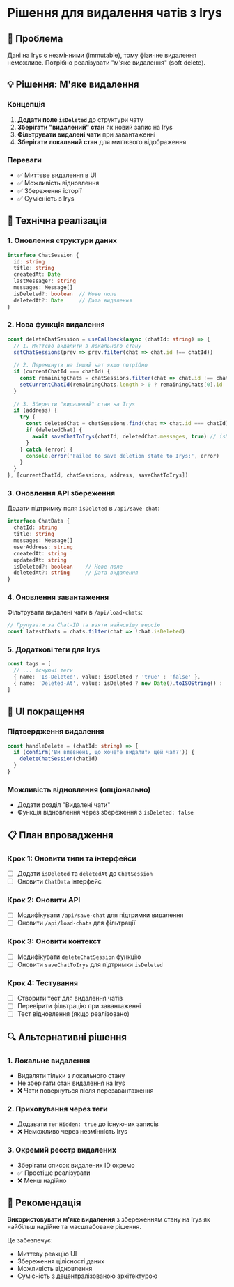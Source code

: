 # Рішення для видалення чатів з Irys

## 🎯 Проблема

Дані на Irys є незмінними (immutable), тому фізичне видалення неможливе. Потрібно реалізувати "м'яке видалення" (soft delete).

## 💡 Рішення: М'яке видалення

### Концепція
1. **Додати поле `isDeleted`** до структури чату
2. **Зберігати "видалений" стан** як новий запис на Irys
3. **Фільтрувати видалені чати** при завантаженні
4. **Зберігати локальний стан** для миттєвого відображення

### Переваги
- ✅ Миттєве видалення в UI
- ✅ Можливість відновлення
- ✅ Збереження історії
- ✅ Сумісність з Irys

## 🔧 Технічна реалізація

### 1. Оновлення структури даних

```typescript
interface ChatSession {
  id: string
  title: string
  createdAt: Date
  lastMessage?: string
  messages: Message[]
  isDeleted?: boolean  // Нове поле
  deletedAt?: Date     // Дата видалення
}
```

### 2. Нова функція видалення

```typescript
const deleteChatSession = useCallback(async (chatId: string) => {
  // 1. Миттєво видалити з локального стану
  setChatSessions(prev => prev.filter(chat => chat.id !== chatId))
  
  // 2. Перемкнути на інший чат якщо потрібно
  if (currentChatId === chatId) {
    const remainingChats = chatSessions.filter(chat => chat.id !== chatId)
    setCurrentChatId(remainingChats.length > 0 ? remainingChats[0].id : null)
  }
  
  // 3. Зберегти "видалений" стан на Irys
  if (address) {
    try {
      const deletedChat = chatSessions.find(chat => chat.id === chatId)
      if (deletedChat) {
        await saveChatToIrys(chatId, deletedChat.messages, true) // isDeleted = true
      }
    } catch (error) {
      console.error('Failed to save deletion state to Irys:', error)
    }
  }
}, [currentChatId, chatSessions, address, saveChatToIrys])
```

### 3. Оновлення API збереження

Додати підтримку поля `isDeleted` в `/api/save-chat`:

```typescript
interface ChatData {
  chatId: string
  title: string
  messages: Message[]
  userAddress: string
  createdAt: string
  updatedAt: string
  isDeleted?: boolean    // Нове поле
  deletedAt?: string     // Дата видалення
}
```

### 4. Оновлення завантаження

Фільтрувати видалені чати в `/api/load-chats`:

```typescript
// Групувати за Chat-ID та взяти найновішу версію
const latestChats = chats.filter(chat => !chat.isDeleted)
```

### 5. Додаткові теги для Irys

```typescript
const tags = [
  // ... існуючі теги
  { name: 'Is-Deleted', value: isDeleted ? 'true' : 'false' },
  { name: 'Deleted-At', value: isDeleted ? new Date().toISOString() : '' }
]
```

## 🎨 UI покращення

### Підтвердження видалення
```typescript
const handleDelete = (chatId: string) => {
  if (confirm('Ви впевнені, що хочете видалити цей чат?')) {
    deleteChatSession(chatId)
  }
}
```

### Можливість відновлення (опціонально)
- Додати розділ "Видалені чати"
- Функція відновлення через збереження з `isDeleted: false`

## 📋 План впровадження

### Крок 1: Оновити типи та інтерфейси
- [ ] Додати `isDeleted` та `deletedAt` до `ChatSession`
- [ ] Оновити `ChatData` інтерфейс

### Крок 2: Оновити API
- [ ] Модифікувати `/api/save-chat` для підтримки видалення
- [ ] Оновити `/api/load-chats` для фільтрації

### Крок 3: Оновити контекст
- [ ] Модифікувати `deleteChatSession` функцію
- [ ] Оновити `saveChatToIrys` для підтримки `isDeleted`

### Крок 4: Тестування
- [ ] Створити тест для видалення чатів
- [ ] Перевірити фільтрацію при завантаженні
- [ ] Тест відновлення (якщо реалізовано)

## 🔍 Альтернативні рішення

### 1. Локальне видалення
- Видаляти тільки з локального стану
- Не зберігати стан видалення на Irys
- ❌ Чати повернуться після перезавантаження

### 2. Приховування через теги
- Додавати тег `Hidden: true` до існуючих записів
- ❌ Неможливо через незмінність Irys

### 3. Окремий реєстр видалених
- Зберігати список видалених ID окремо
- ✅ Простіше реалізувати
- ❌ Менш надійно

## 🎯 Рекомендація

**Використовувати м'яке видалення** з збереженням стану на Irys як найбільш надійне та масштабоване рішення.

Це забезпечує:
- Миттєву реакцію UI
- Збереження цілісності даних
- Можливість відновлення
- Сумісність з децентралізованою архітектурою